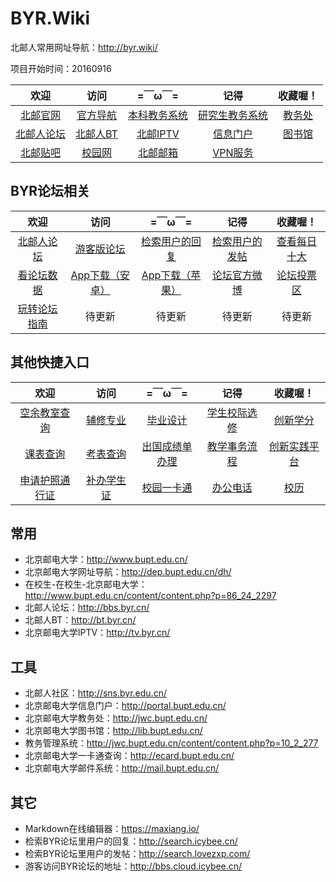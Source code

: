 # BYR.Wiki
北邮人常用网址导航：http://byr.wiki/

项目开始时间：20160916


|欢迎|访问|=￣ω￣=|记得|收藏喔！|
|:-:|:-:|:-:|:-:|:-:|
|[北邮官网](http://www.bupt.edu.cn/)|[官方导航](http://dep.bupt.edu.cn/dh/)|[本科教务系统](http://jwxt.bupt.edu.cn/)|[研究生教务系统](http://yjxt.bupt.edu.cn/)|[教务处](http://jwc.bupt.edu.cn/)|
|[北邮人论坛](https://bbs.byr.cn/)|[北邮人BT](http://bt.byr.cn/)|[北邮IPTV](http://tv.byr.cn/)|[信息门户](http://my.bupt.edu.cn)|[图书馆](http://lib.bupt.edu.cn/)|
|[北邮贴吧](http://tieba.baidu.com/f?kw=%B1%B1%BE%A9%D3%CA%B5%E7%B4%F3%D1%A7)|[校园网](http://nic.bupt.edu.cn/)|[北邮邮箱](http://mail.bupt.edu.cn/)|[VPN服务](http://nic.bupt.edu.cn/list/list.php?p=3_24_1)|||






## BYR论坛相关
|欢迎|访问|=￣ω￣=|记得|收藏喔！|
|:-:|:-:|:-:|:-:|:-:|
|[北邮人论坛](https://bbs.byr.cn/#!default)|[游客版论坛](http://bbs.cloud.icybee.cn)|[检索用户的回复](http://search.icybee.cn/)|[检索用户的发帖](http://search.lovezxp.com/)|[查看每日十大](http://bbss.zhengzi.me/)|
|[看论坛数据](https://bbs.byr.cn/#!elite/path?v=/bbslists)|[App下载（安卓）](http://android.myapp.com/myapp/detail.htm?apkName=cn.byr.bbs.app)|[App下载（苹果）](https://itunes.apple.com/cn/app/bei-you-ren-lun-tan-bei-you/id1115232927?mt=8)|[论坛官方微博](http://weibo.com/byrbbs)|[论坛投票区](https://bbs.byr.cn/#!vote)|
|[玩转论坛指南](https://bbs.byr.cn/#!article/Talking/5852307)|待更新|待更新|待更新|待更新|待更新|




## 其他快捷入口
|欢迎|访问|=￣ω￣=|记得|收藏喔！|
|:-:|:-:|:-:|:-:|:-:|
|[空余教室查询](http://jwc.bupt.edu.cn/content/content.php?p=10_2_235)|[辅修专业](http://jwc.bupt.edu.cn/list/list.php?p=7_50_1)|[毕业设计](http://jwc.bupt.edu.cn/list/list.php?p=9_38_1)|[学生校际选修](http://www.xueyuanlu.cn/)|[创新学分](http://jwc.bupt.edu.cn/list/list.php?p=9_39_1)|
|[课表查询](http://jwc.bupt.edu.cn/list/list.php?p=4_34_1)|[考表查询](http://jwc.bupt.edu.cn/list/list.php?p=4_35_1)|[出国成绩单办理](http://jwc.bupt.edu.cn/content/content.php?p=5_27_65)|[教学事务流程](http://jwc.bupt.edu.cn/content/content.php?p=5_68_111)|[创新实践平台](http://cslab.bupt.edu.cn/innovation/)|
|[申请护照通行证](http://xsc.bupt.edu.cn/content/content.php?p=27_26_48)|[补办学生证](http://xsc.bupt.edu.cn/content/content.php?p=27_26_48)|[校园一卡通](http://ecard.bupt.edu.cn/)|[办公电话](http://www.bupt.edu.cn/content/content.php?p=6_9_79)|[校历](http://www.bupt.edu.cn/content/content.php?p=6_10_80)






## 常用


* 北京邮电大学：http://www.bupt.edu.cn/
* 北京邮电大学网址导航：http://dep.bupt.edu.cn/dh/
* 在校生-在校生-北京邮电大学：http://www.bupt.edu.cn/content/content.php?p=86_24_2297
* 北邮人论坛：http://bbs.byr.cn/
* 北邮人BT：http://bt.byr.cn/
* 北京邮电大学IPTV：http://tv.byr.cn/

## 工具

* 北邮人社区：http://sns.byr.edu.cn/
* 北京邮电大学信息门户：http://portal.bupt.edu.cn/
* 北京邮电大学教务处：http://jwc.bupt.edu.cn/
* 北京邮电大学图书馆：http://lib.bupt.edu.cn/
* 教务管理系统：http://jwc.bupt.edu.cn/content/content.php?p=10_2_277
* 北京邮电大学一卡通查询：http://ecard.bupt.edu.cn/
* 北京邮电大学邮件系统：http://mail.bupt.edu.cn/

## 其它

* Markdown在线编辑器：https://maxiang.io/
* 检索BYR论坛里用户的回复：http://search.icybee.cn/
* 检索BYR论坛里用户的发帖：http://search.lovezxp.com/
* 游客访问BYR论坛的地址：http://bbs.cloud.icybee.cn/

